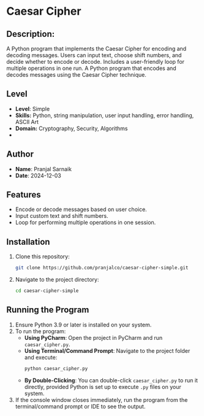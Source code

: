 # Caesar Cipher

## Description:
A Python program that implements the Caesar Cipher for encoding and decoding messages. Users can input text,
choose shift numbers, and decide whether to encode or decode. Includes a user-friendly loop for multiple operations
in one run. A Python program that encodes and decodes messages using the Caesar Cipher technique.

## Level
- **Level**: Simple
- **Skills:** Python, string manipulation, user input handling, error handling, ASCII Art
- **Domain:** Cryptography, Security, Algorithms
- 
## Author
- **Name**: Pranjal Sarnaik
- **Date**: 2024-12-03

## Features
 - Encode or decode messages based on user choice.
 - Input custom text and shift numbers.
 - Loop for performing multiple operations in one session.

## Installation
1. Clone this repository:
   ```bash
   git clone https://github.com/pranjalco/caesar-cipher-simple.git

2. Navigate to the project directory:
   ```bash
   cd caesar-cipher-simple

## Running the Program
1. Ensure Python 3.9 or later is installed on your system.
2. To run the program:
   - **Using PyCharm**: Open the project in PyCharm and run `caesar_cipher.py`.
   - **Using Terminal/Command Prompt**: Navigate to the project folder and execute:
     ```bash
     python caesar_cipher.py
     ```
   - **By Double-Clicking**: You can double-click `caesar_cipher.py` to run it directly, provided Python is set up to execute `.py` files on your system.
3. If the console window closes immediately, run the program from the terminal/command prompt or IDE to see the output.

